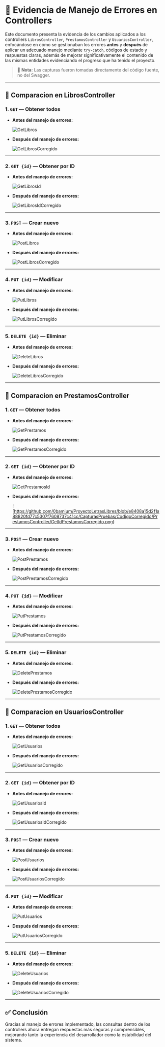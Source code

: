 
# 🧾 Evidencia de Manejo de Errores en Controllers

Este documento presenta la evidencia de los cambios aplicados a los controllers `LibrosController`, `PrestamosController` y `UsuariosController`, enfocándose en cómo se gestionaban los errores **antes** y **después** de aplicar un adecuado manejo mediante `try-catch`, códigos de estado y respuestas claras, además de mejorar significativamente el contenido de las mismas entidades evidenciando el progreso que ha tenido el proyecto.

> 📁 **Nota:** Las capturas fueron tomadas directamente del código fuente, no del Swagger.

---


## 📂 Comparacion en LibrosController

### 1. `GET` — Obtener todos

- **Antes del manejo de errores:**
  
  ![GetLibros](./CodigoAntes/LibrosController/GetLibros.png)

- **Después del manejo de errores:**
  
  ![GetLibrosCorregido](./CodigoCorregido/LibrosController/GetLibrosCorregido.png)

---

### 2. `GET {id}` — Obtener por ID

- **Antes del manejo de errores:**
  
  ![GetLibrosId](./CodigoAntes/LibrosController/GetLibrosId.png)

- **Después del manejo de errores:**
  
  ![GetLibrosIdCorregido](./CodigoCorregido/LibrosController/GetLibrosIdCorregido.png)

---

### 3. `POST` — Crear nuevo

- **Antes del manejo de errores:**
  
  ![PostLibros](./CodigoAntes/LibrosController/PostLibros.png)

- **Después del manejo de errores:**
  
  ![PostLibrosCorregido](./CodigoCorregido/LibrosController/PostLibrosCorregido.png)

---

### 4. `PUT {id}` — Modificar

- **Antes del manejo de errores:**
  
  ![PutLibros](./CodigoAntes/LibrosController/PutLibros.png)

- **Después del manejo de errores:**
  
  ![PutLibrosCorregido](./CodigoCorregido/LibrosController/PutLibrosCorregido.png)

---

### 5. `DELETE {id}` — Eliminar

- **Antes del manejo de errores:**
  
  ![DeleteLibros](./CodigoAntes/LibrosController/DeleteLibros.png)

- **Después del manejo de errores:**
  
  ![DeleteLibrosCorregido](./CodigoCorregido/LibrosController/DeleteLibrosCorregido.png)

---

## 📂 Comparacion en PrestamosController

### 1. `GET` — Obtener todos

- **Antes del manejo de errores:**
  
  ![GetPrestamos](./CodigoAntes/PrestamosController/GetPrestamos.png)

- **Después del manejo de errores:**
  
  ![GetPrestamosCorregido](./CodigoCorregido/PrestamosController/GetPrestamosCorregido.png)

---

### 2. `GET {id}` — Obtener por ID

- **Antes del manejo de errores:**
  
  ![GetPrestamosId](./CodigoAntes/PrestamosController/GetPrestamosId.png)

- **Después del manejo de errores:**
  
  ![https://github.com/0bamium/ProyectoLetrasLibres/blob/e8408a15d2f1a88820fd77c5307f7608737c41cc/CapturasPruebas/CodigoCorregido/PrestamosController/GetIdPrestamosCorregido.png)

---

### 3. `POST` — Crear nuevo

- **Antes del manejo de errores:**
  
  ![PostPrestamos](./CodigoAntes/PrestamosController/PostPrestamos.png)

- **Después del manejo de errores:**
  
  ![PostPrestamosCorregido](./CodigoCorregido/PrestamosController/PostPrestamosCorregido.png)

---

### 4. `PUT {id}` — Modificar

- **Antes del manejo de errores:**
  
  ![PutPrestamos](./CodigoAntes/PrestamosController/PutPrestamos.png)

- **Después del manejo de errores:**
  
  ![PutPrestamosCorregido](./CodigoCorregido/PrestamosController/PutPrestamosCorregido.png)

---

### 5. `DELETE {id}` — Eliminar

- **Antes del manejo de errores:**
  
  ![DeletePrestamos](./CodigoAntes/PrestamosController/DeletePrestamos.png)

- **Después del manejo de errores:**
  
  ![DeletePrestamosCorregido](./CodigoCorregido/PrestamosController/DeletePrestamosCorregido.png)

---

## 📂 Comparacion en UsuariosController

### 1. `GET` — Obtener todos

- **Antes del manejo de errores:**
  
  ![GetUsuarios](./CodigoAntes/UsuariosController/GetUsuarios.png)

- **Después del manejo de errores:**
  
  ![GetUsuariosCorregido](./CodigoCorregido/UsuariosController/GetUsuariosCorregido.png)

---

### 2. `GET {id}` — Obtener por ID

- **Antes del manejo de errores:**
  
  ![GetUsuariosId](./CodigoAntes/UsuariosController/GetUsuariosId.png)

- **Después del manejo de errores:**
  
  ![GetUsuariosIdCorregido](./CodigoCorregido/UsuariosController/GetUsuariosIdCorregido.png)

---

### 3. `POST` — Crear nuevo

- **Antes del manejo de errores:**
  
  ![PostUsuarios](./CodigoAntes/UsuariosController/PostUsuarios.png)

- **Después del manejo de errores:**
  
  ![PostUsuariosCorregido](./CodigoCorregido/UsuariosController/PostUsuariosCorregido.png)

---

### 4. `PUT {id}` — Modificar

- **Antes del manejo de errores:**
  
  ![PutUsuarios](./CodigoAntes/UsuariosController/PutUsuarios.png)

- **Después del manejo de errores:**
  
  ![PutUsuariosCorregido](./CodigoCorregido/UsuariosController/PutUsuariosCorregido.png)

---

### 5. `DELETE {id}` — Eliminar

- **Antes del manejo de errores:**
  
  ![DeleteUsuarios](./CodigoAntes/UsuariosController/DeleteUsuarios.png)

- **Después del manejo de errores:**
  
  ![DeleteUsuariosCorregido](./CodigoCorregido/UsuariosController/DeleteUsuariosCorregido.png)

---

## ✅ Conclusión

Gracias al manejo de errores implementado, las consultas dentro de los controllers ahora entregan respuestas más seguras y comprensibles, mejorando tanto la experiencia del desarrollador como la estabilidad del sistema.
